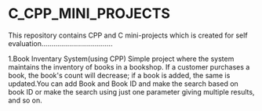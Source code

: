 # C_CPP_MINI_PROJECTS
This repository contains CPP and C mini-projects which is created for self evaluation....................................

1.Book Inventary System(using CPP)
Simple project where the system maintains the inventory of books in a bookshop. If a customer purchases a book, the book's count will decrease; if a book is added, the same is updated.You can add Book  and Book ID and make the search based on book ID or make the search using just one parameter giving multiple results, and so on.
